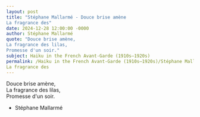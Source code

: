 ```yaml
---
layout: post
title: "Stéphane Mallarmé - Douce brise amène  
La fragrance des"
date: 2024-12-28 12:00:00 -0000
author: Stéphane Mallarmé
quote: "Douce brise amène,  
La fragrance des lilas,  
Promesse d'un soir."
subject: Haiku in the French Avant-Garde (1910s–1920s)
permalink: /Haiku in the French Avant-Garde (1910s–1920s)/Stéphane Mallarmé/Stéphane Mallarmé - Douce brise amène  
La fragrance des
---
```


Douce brise amène,  
La fragrance des lilas,  
Promesse d'un soir.

- Stéphane Mallarmé
